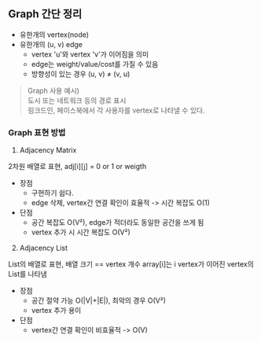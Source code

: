 ## Graph 간단 정리

- 유한개의 vertex(node)
- 유한개의 (u, v) edge
  - vertex 'u'와 vertex 'v'가 이어짐을 의미
  - edge는 weight/value/cost를 가질 수 있음
  - 방향성이 있는 경우 (u, v) ≠ (v, u)

> Graph 사용 예시) <br>
> 도시 또는 네트워크 등의 경로 표시<br>
> 링크드인, 페이스북에서 각 사용자를 vertex로 나타낼 수 있다.<br>

### Graph 표현 방법

1. Adjacency Matrix

2차원 배열로 표현, adj[i][j] = 0 or 1 or weigth
   - 장점
      - 구현하기 쉽다.
      - edge 삭제, vertex간 연결 확인이 효율적 -> 시간 복잡도 O(1)
   - 단점
      - 공간 복잡도 O(V²), edge가 적더라도 동일한 공간을 쓰게 됨
      - vertex 추가 시 시간 복잡도 O(V²)

2. Adjacency List
 
 List의 배열로 표현, 배열 크기 == vertex 개수
 array[i]는 i vertex가 이어진 vertex의 List를 나타냄
   - 장점
      - 공간 절약 가능 O(|V|+|E|), 최악의 경우 O(V²)
      - vertex 추가 용이
   - 단점
      - vertex간 연결 확인이 비효율적 -> O(V)
